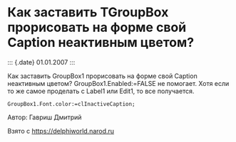 Как заставить TGroupBox прорисовать на форме свой Caption неактивным цветом?
============================================================================

::: {.date}
01.01.2007
:::

Как заставить GroupBox1 прорисовать на форме свой Caption неактивным
цветом? GroupBox1.Enabled:=FALSE не помогает. Хотя если то же самое
проделать с Label1 или Edit1, то все получается.

    GroupBox1.Font.color:=clInactiveCaption;

Автор: Гавриш Дмитрий

Взято с <https://delphiworld.narod.ru>
